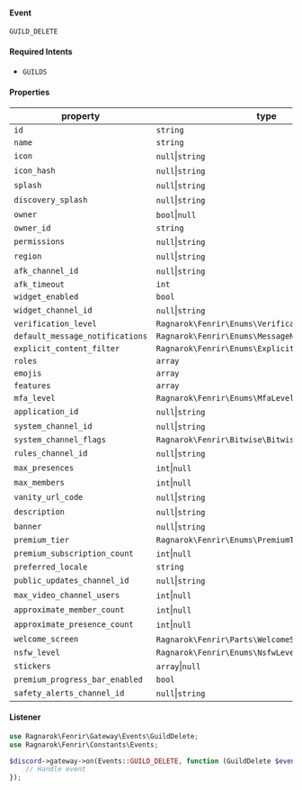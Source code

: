 #### Event
`GUILD_DELETE`

#### Required Intents
- `GUILDS`

#### Properties
|property|type|
|--------|----|
|`id`|`string`|
|`name`|`string`|
|`icon`|`null`&#124;`string`|
|`icon_hash`|`null`&#124;`string`|
|`splash`|`null`&#124;`string`|
|`discovery_splash`|`null`&#124;`string`|
|`owner`|`bool`&#124;`null`|
|`owner_id`|`string`|
|`permissions`|`null`&#124;`string`|
|`region`|`null`&#124;`string`|
|`afk_channel_id`|`null`&#124;`string`|
|`afk_timeout`|`int`|
|`widget_enabled`|`bool`|
|`widget_channel_id`|`null`&#124;`string`|
|`verification_level`|`Ragnarok\Fenrir\Enums\VerificationLevel`|
|`default_message_notifications`|`Ragnarok\Fenrir\Enums\MessageNotificationLevel`|
|`explicit_content_filter`|`Ragnarok\Fenrir\Enums\ExplicitContentFilterLevel`|
|`roles`|`array`|
|`emojis`|`array`|
|`features`|`array`|
|`mfa_level`|`Ragnarok\Fenrir\Enums\MfaLevel`|
|`application_id`|`null`&#124;`string`|
|`system_channel_id`|`null`&#124;`string`|
|`system_channel_flags`|`Ragnarok\Fenrir\Bitwise\Bitwise`|
|`rules_channel_id`|`null`&#124;`string`|
|`max_presences`|`int`&#124;`null`|
|`max_members`|`int`&#124;`null`|
|`vanity_url_code`|`null`&#124;`string`|
|`description`|`null`&#124;`string`|
|`banner`|`null`&#124;`string`|
|`premium_tier`|`Ragnarok\Fenrir\Enums\PremiumTier`|
|`premium_subscription_count`|`int`&#124;`null`|
|`preferred_locale`|`string`|
|`public_updates_channel_id`|`null`&#124;`string`|
|`max_video_channel_users`|`int`&#124;`null`|
|`approximate_member_count`|`int`&#124;`null`|
|`approximate_presence_count`|`int`&#124;`null`|
|`welcome_screen`|`Ragnarok\Fenrir\Parts\WelcomeScreen`&#124;`null`|
|`nsfw_level`|`Ragnarok\Fenrir\Enums\NsfwLevel`|
|`stickers`|`array`&#124;`null`|
|`premium_progress_bar_enabled`|`bool`|
|`safety_alerts_channel_id`|`null`&#124;`string`|

#### Listener
```php
use Ragnarok\Fenrir\Gateway\Events\GuildDelete;
use Ragnarok\Fenrir\Constants\Events;

$discord->gateway->on(Events::GUILD_DELETE, function (GuildDelete $event) {
    // Handle event
});
```
